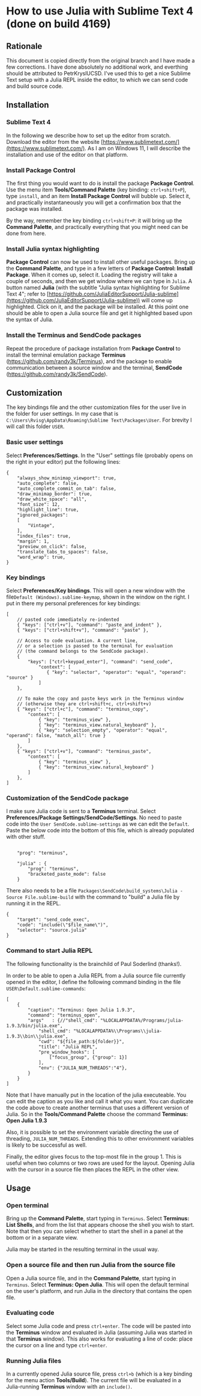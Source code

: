 # How to use Julia with Sublime Text 4 (done on build 4169)

## Rationale

This document is copied directly from the original branch and I have made a few corrections. I have done absolutely no additional work, and everthing should be attributed to PetrKryslUCSD. I've used this to get a nice Sublime Text setup with a Julia REPL inside the editor, to which we can send code and build source code.

## Installation

### Sublime Text 4

In the following we describe how to set up the editor from scratch. Download
the editor from the website [https://www.sublimetext.com/](https://www.sublimetext.com/). As I am on Windows 11, I will describe the installation and use of the
editor on that platform.

### Install Package Control

The first thing you would want to do is install the package **Package Control**.
Use the menu item **Tools/Command Palette** (key binding: `ctrl+shift+P`), type `install`, and an item **Install Package Control** will bubble up. Select it, and practically instantaneously you will get a confirmation box that the package was installed.

By the way, remember the key binding `ctrl+shift+P`: it will bring up the **Command Palette**, and practically everything that you might need can be done from here.

### Install Julia syntax highlighting

**Package Control** can now be used to install other useful packages.
Bring up the **Command Palette**, and type in a few letters of **Package Control: Install Package**. When it comes up, select it. Loading the registry will take a couple of seconds, and then we get window where we can type in `Julia`. A button named **Julia** (with the subtitle "Julia syntax highlighting for Sublime Text 4"; refer to [https://github.com/JuliaEditorSupport/Julia-sublime](https://github.com/JuliaEditorSupport/Julia-sublime)) will come up highlighted. Click on it, and the package will be installed. At this point one should be able to open a Julia source file and get it highlighted based upon the syntax of Julia.

### Install the Terminus and SendCode packages

Repeat the procedure of package installation from **Package Control** to install the terminal emulation package **Terminus** (https://github.com/randy3k/Terminus), and the package to enable communication between a source window and the terminal, **SendCode** (https://github.com/randy3k/SendCode).

## Customization

The key bindings file and the other customization files for the user live in the folder for user settings. In my case that is `C:\Users\Rvisg\AppData\Roaming\Sublime Text\Packages\User`. For brevity I will call this folder `USER`.

### Basic user settings

Select **Preferences/Settings**. In the "User" settings file (probably opens on the right in your editor) put the following lines:
```
{
    "always_show_minimap_viewport": true,
    "auto_complete": false,
    "auto_complete_commit_on_tab": false,
    "draw_minimap_border": true,
    "draw_white_space": "all",
    "font_size": 12,
    "highlight_line": true,
    "ignored_packages":
    [
        "Vintage",
    ],  
    "index_files": true,
    "margin": 1,
    "preview_on_click": false,
    "translate_tabs_to_spaces": false,
    "word_wrap": true,
}

```

### Key bindings

Select **Preferences/Key bindings**. This will open a new window with
the file`Default (Windows).sublime-keymap`, shown in the window on the right.
I put in there my personal preferences for key bindings:
```
[
    // pasted code immediately re-indented
    { "keys": ["ctrl+v"], "command": "paste_and_indent" },
    { "keys": ["ctrl+shift+v"], "command": "paste" },
    
    // Access to code evaluation. A current line,
    // or a selection is passed to the terminal for evaluation
    // (the command belongs to the SendCode package).
    {
        "keys": ["ctrl+keypad_enter"], "command": "send_code",
            "context": [
               { "key": "selector", "operator": "equal", "operand": "source" }
            ]
    },
    
    // To make the copy and paste keys work in the Terminus window
    // (otherwise they are ctrl+shift+c, ctrl+shift+v)
    { "keys": ["ctrl+c"], "command": "terminus_copy",
        "context": [
            { "key": "terminus_view" },
            { "key": "terminus_view.natural_keyboard" },
            { "key": "selection_empty", "operator": "equal", "operand": false, "match_all": true }
        ]
    },
    { "keys": ["ctrl+v"], "command": "terminus_paste",
        "context": [
            { "key": "terminus_view" },
            { "key": "terminus_view.natural_keyboard" }
        ]
    },
]

```

### Customization of the SendCode package

I make sure Julia code is sent to a **Terminus** terminal. Select **Preferences/Package Settings/SendCode/Settings**. No need to paste code into the `User SendCode.sublime-settings` as we can edit the `Default`. Paste the below code into the bottom of this file, which is already populated with other stuff.

```

    "prog": "terminus",

    "julia" : {
        "prog": "terminus",
        "bracketed_paste_mode": false
    }

```
There also needs to be a file `Packages\SendCode\build_systems\Julia - Source File.sublime-build` with the command to "build" a Julia file by running it in the REPL.
```
{
    "target": "send_code_exec",
    "code": "include(\"$file_name\")",
    "selector": "source.julia"
}
```

### Command to start Julia REPL

The following functionality is the brainchild of Paul Soderlind (thanks!).

In order to be able to open a Julia REPL from a Julia source file currently opened in the editor, I define the following command binding in the file `USER\Default.sublime-commands`:
```
[
    {
        "caption": "Terminus: Open Julia 1.9.3",
        "command": "terminus_open",
        "args"   : {//"shell_cmd": "%LOCALAPPDATA%/Programs/julia-1.9.3/bin/julia.exe",
            "shell_cmd": "%LOCALAPPDATA%\\Programs\\julia-1.9.3\\bin\\julia.exe",
            "cwd": "${file_path:${folder}}",
            "title": "Julia REPL",
            "pre_window_hooks": [
                ["focus_group", {"group": 1}]
            ],
            "env": {"JULIA_NUM_THREADS":"4"},
        }
    }
]
```
Note that I have manually put in the location of the julia executeable. You can edit the caption as you like and call it what you want. You can duplicate the code above to create another terminus that uses a different version of Julia. So in the **Tools/Command Palette** choose the command **Terminus: Open Julia 1.9.3** 

Also, it is possible to set the environment variable directing the use of threading, `JULIA_NUM_THREADS`. Extending this to other environment variables is likely to be successful as well.

Finally, the editor gives focus to the top-most file in the group 1. This is useful when two columns or two rows are used for the layout. Opening Julia with the cursor in a source file then places the REPL in the other view.

## Usage

### Open terminal

Bring up the **Command Palette**, start typing in `Terminus`. Select **Terminus: List Shells**, and from the list that appears choose the shell you wish to start. Note that then you can select whether to start the shell in a panel at the bottom or in a separate view.

Julia may be started in the resulting terminal in the usual way. 

### Open a source file and then run Julia from the source file

Open a Julia source file, and in the **Command Palette**, start typing in `Terminus`. Select **Terminus: Open Julia**. This will open the default terminal on the user's platform, and run Julia in the directory that contains the open file.

### Evaluating code

Select some Julia code and press `ctrl+enter`. The code will be pasted into the **Terminus** window and evaluated in Julia (assuming Julia was started in that **Terminus** window).
This also works for evaluating a line of code: place the cursor on a line and type `ctrl+enter`.

### Running Julia files

In a currently opened Julia source file,
press `ctrl+b` (which is a key binding for the menu action **Tools/Build**).
The current file will be evaluated in a Julia-running **Terminus** window with an `include()`.

